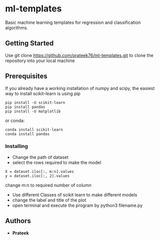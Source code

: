 # ml-templates

Basic machine learning templates for regression and classification algorithms.  

## Getting Started
Use git clone https://github.com/prateek76/ml-templates.git to clone the repository into your local machine

## Prerequisites
If you already have a working installation of numpy and scipy, the easiest way to install scikit-learn is using pip

```
pip install -U scikit-learn
pip install pandas
pip install -U matplotlib
```
or conda:

```
conda install scikit-learn
conda install pandas
```

### Installing
* Change the path of dataset
* select the rows required to make the model
```
X = dataset.iloc[:, m:n].values
y = dataset.iloc[:, 2].values

```
change m:n to required number of column

* Use different Classes of scikit learn to make different models  
* change the label and title of the plot
* open terminal and execute the program by python3 filename.py

## Authors

* **Prateek** 
